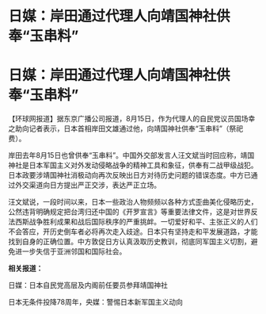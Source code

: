 # 日媒：岸田通过代理人向靖国神社供奉“玉串料”

# 日媒：岸田通过代理人向靖国神社供奉“玉串料”

【环球网报道】据东京广播公司报道，8月15日，作为代理人的自民党议员国场幸之助向记者表示，日本首相岸田文雄通过他，向靖国神社供奉“玉串料”（祭祀费）。

岸田去年8月15日也曾供奉“玉串料”。中国外交部发言人汪文斌当时回应称，靖国神社是日本军国主义对外发动侵略战争的精神工具和象征，供奉有二战甲级战犯。日本政要涉靖国神社消极动向再次反映出日方对待历史问题的错误态度。中方已通过外交渠道向日方提出严正交涉，表达严正立场。

汪文斌说，一段时间以来，日本一些政治人物频频以各种方式歪曲美化侵略历史，公然违背明确规定把台湾归还中国的《开罗宣言》等重要法律文件，这是对世界反法西斯战争胜利成果和战后国际秩序的严重挑衅。一切爱好和平、主张正义的人们不会答应，开历史倒车者必将再次走入歧途。日本只有坚持走和平发展道路，才能找到自身的正确位置。中方敦促日方认真汲取历史教训，彻底同军国主义切割，避免进一步失信于亚洲邻国和国际社会。

**相关报道：**

日媒：日本自民党高层及内阁前任要员参拜靖国神社

日本无条件投降78周年，央媒：警惕日本新军国主义动向


